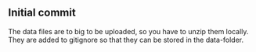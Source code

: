## Initial commit

The data files are to big to be uploaded, so you have to unzip them locally.  They are added to gitignore so that they can be stored in the data-folder. 
